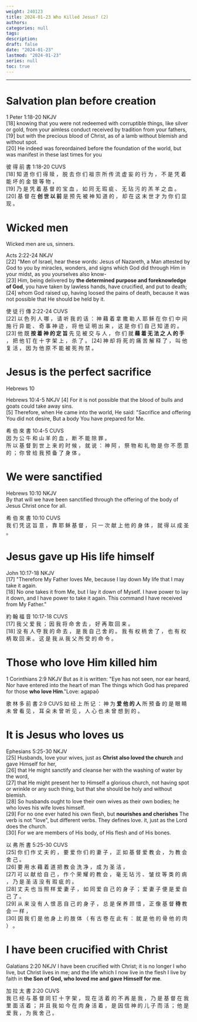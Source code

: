 ```yaml
---
weight: 240123
title: 2024-01-23 Who Killed Jesus? (2)
authors:
categories: null
tags:
description: 
draft: false
date: "2024-01-23"
lastmod: "2024-01-23"
series: null
toc: true
---
```


<!--more-->
---

# Salvation plan before creation
1 Peter 1:18-20 NKJV  
[18] knowing that you were not redeemed with corruptible things, like silver or gold, from your aimless conduct received by tradition from your fathers,   
[19] but with the precious blood of Christ, as of a lamb without blemish and without spot.   
[20] He indeed was foreordained before the foundation of the world, but was manifest in these last times for you  

彼 得 前 書 1:18-20 CUVS  
[18] 知 道 你 们 得 赎 ， 脱 去 你 们 祖 宗 所 传 流 虚 妄 的 行 为 ， 不 是 凭 着 能 坏 的 金 银 等 物 ，   
[19] 乃 是 凭 着 基 督 的 宝 血 ， 如 同 无 瑕 疵 、 无 玷 污 的 羔 羊 之 血 。   
[20] 基 督 在 <b>创 世 以 前</b> 是 预 先 被 神 知 道 的 ， 却 在 这 末 世 才 为 你 们 显 现 。


# Wicked men

Wicked men are us, sinners.  

Acts 2:22-24 NKJV   
[22] "Men of Israel, hear these words: Jesus of Nazareth, a Man attested by God to you by miracles, wonders, and signs which God did through Him in your midst, as you yourselves also know-   
[23] Him, being delivered by <b>the determined purpose and foreknowledge of God</b>, you have taken by lawless hands, have crucified, and put to death;   
[24] whom God raised up, having loosed the pains of death, because it was not possible that He should be held by it.

使 徒 行 傳 2:22-24 CUVS  
[22] 以 色 列 人 哪 ， 请 听 我 的 话 ： 神 藉 着 拿 撒 勒 人 耶 稣 在 你 们 中 间 施 行 异 能 、 奇 事 神 迹 ， 将 他 证 明 出 来 ， 这 是 你 们 自 己 知 道 的 。 
[23] 他 既 <b>按 着 神 的 定 旨</b> 先 见 被 交 与 人 ， 你 们 就 <b>藉 着 无 法 之 人 的 手</b> ， 把 他 钉 在 十 字 架 上 ， 杀 了 。 
[24] 神 却 将 死 的 痛 苦 解 释 了 ， 叫 他 复 活 ， 因 为 他 原 不 能 被 死 拘 禁 。


# Jesus is the perfect sacrifice

Hebrews 10  

Hebrews 10:4-5 NKJV
[4] For it is not possible that the blood of bulls and goats could take away sins.   
[5] Therefore, when He came into the world, He said: "Sacrifice and offering You did not desire, But a body You have prepared for Me.

希 伯 來 書 10:4-5 CUVS  
因 为 公 牛 和 山 羊 的 血 ， 断 不 能 除 罪 。  
所 以 基 督 到 世 上 来 的 时 候 ， 就 说 ： 神 阿 ， 祭 物 和 礼 物 是 你 不 愿 意 的 ； 你 曾 给 我 预 备 了 身 体 。


# We were sanctified

Hebrews 10:10 NKJV   
By that will we have been sanctified through the offering of the body of Jesus Christ once for all.

希 伯 來 書 10:10 CUVS   
我 们 凭 这 旨 意 ， 靠 耶 稣 基 督 ， 只 一 次 献 上 他 的 身 体 ， 就 得 以 成 圣 。  


# Jesus gave up His life himself

John 10:17-18 NKJV  
[17] "Therefore My Father loves Me, because I lay down My life that I may take it again.   
[18] No one takes it from Me, but I lay it down of Myself. I have power to lay it down, and I have power to take it again. This command I have received from My Father."

約 翰 福 音 10:17-18 CUVS  
[17] 我 父 爱 我 ； 因 我 将 命 舍 去 ， 好 再 取 回 来 。   
[18] 没 有 人 夺 我 的 命 去 ， 是 我 自 己 舍 的 。 我 有 权 柄 舍 了 ， 也 有 权 柄 取 回 来 。 这 是 我 从 我 父 所 受 的 命 令 。


# Those who love Him killed him

1 Corinthians 2:9 NKJV
But as it is written: "Eye has not seen, nor ear heard, Nor have entered into the heart of man The things which God has prepared for those <b>who love Him</b>."<label for="love" class="margin-toggle sidenote-number"></label><span class="sidenote">Love: agapaō</span>

歌 林 多 前 書 2:9 CUVS
如 经 上 所 记 ： 神 为 <b>爱 他 的 人</b> 所 预 备 的 是 眼 睛 未 曾 看 见 ， 耳 朵 未 曾 听 见 ， 人 心 也 未 曾 想 到 的 。


# It is Jesus who loves us

Ephesians 5:25-30 NKJV  
[25] Husbands, love your wives, just as <b>Christ also loved the church</b> and gave Himself for her,   
[26] that He might sanctify and cleanse her with the washing of water by the word,   
[27] that He might present her to Himself a glorious church, not having spot or wrinkle or any such thing, but that she should be holy and without blemish.   
[28] So husbands ought to love their own wives as their own bodies; he who loves his wife loves himself.   
[29] For no one ever hated his own flesh, but <b>nourishes and cherishes</b> <label for="love" class="margin-toggle sidenote-number"></label><span class="sidenote">The verb is not "love", but different verbs.  They defines love.</span> it, just as the Lord does the church.   
[30] For we are members of His body, of His flesh and of His bones.

以 弗 所 書 5:25-30 CUVS  
[25] 你 们 作 丈 夫 的 ， 要 爱 你 们 的 妻 子 ， 正 如 基 督 爱 教 会 ， 为 教 会 舍 己 。   
[26] 要 用 水 藉 着 道 把 教 会 洗 净 ， 成 为 圣 洁 ，   
[27] 可 以 献 给 自 己 ， 作 个 荣 耀 的 教 会 ， 毫 无 玷 污 、 皱 纹 等 类 的 病 ， 乃 是 圣 洁 没 有 瑕 疵 的 。   
[28] 丈 夫 也 当 照 样 爱 妻 子 ， 如 同 爱 自 己 的 身 子 ； 爱 妻 子 便 是 爱 自 己 了 。   
[29] 从 来 没 有 人 恨 恶 自 己 的 身 子 ， 总 是 保 养 顾 惜 ， 正 像 基 督 <b>待</b> 教 会 一 样 ，  
[30] 因 我 们 是 他 身 上 的 肢 体 （ 有 古 卷 在 此 有 ： 就 是 他 的 骨 他 的 肉 ） 。


# I have been crucified with Christ
Galatians 2:20 NKJV 
I have been crucified with Christ; it is no longer I who live, but Christ lives in me; and the life which I now live in the flesh I live by faith in <b>the Son of God, who loved me and gave Himself for me</b>.

加 拉 太 書 2:20 CUVS  
我 已 经 与 基 督 同 钉 十 字 架 ， 现 在 活 着 的 不 再 是 我 ， 乃 是 基 督 在 我 里 面 活 着 ； 并 且 我 如 今 在 肉 身 活 着 ， 是 因 信 神 的 儿 子 而 活 ； 他 是 爱 我 ， 为 我 舍 己 。



